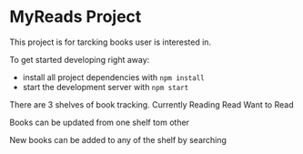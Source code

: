 # MyReads Project

This project is for tarcking books user is interested in.

To get started developing right away:

* install all project dependencies with `npm install`
* start the development server with `npm start`

There are 3 shelves of book tracking.
    Currently Reading 
    Read
    Want to Read

Books can be updated from one shelf tom other

New books can be added to any of the shelf by searching 